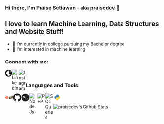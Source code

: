 ### Hi there, I'm Praise Setiawan - aka [praisedev][website] 👋

## I love to learn Machine Learning, Data Structures and Website Stuff!
- 🔭 I’m currently in college pursuing my Bachelor degree
- 🌱 I’m interested in machine learning

### Connect with me:

[<img align="left" alt="website" width="22px" src="https://raw.githubusercontent.com/iconic/open-iconic/master/svg/globe.svg" />][website]
[<img align="left" alt="LinkedIn" width="22px" src="https://cdn.jsdelivr.net/npm/simple-icons@v3/icons/linkedin.svg" />][linkedin]
[<img align="left" alt="Instagram" width="22px" src="https://cdn.jsdelivr.net/npm/simple-icons@v3/icons/instagram.svg" />][instagram]

<br />

### Languages and Tools:

<img align="left" alt="Git" width="26px" src="https://raw.githubusercontent.com/github/explore/80688e429a7d4ef2fca1e82350fe8e3517d3494d/topics/git/git.png" />
<img align="left" alt="GitHub" width="26px" src="https://raw.githubusercontent.com/github/explore/78df643247d429f6cc873026c0622819ad797942/topics/github/github.png" no />
<img align="left" alt="HTML5" width="26px" src="https://raw.githubusercontent.com/github/explore/80688e429a7d4ef2fca1e82350fe8e3517d3494d/topics/terminal/terminal.png" />
<img align="left" alt="Node.Js" width="26px" src="https://d2eip9sf3oo6c2.cloudfront.net/tags/images/000/000/256/full/nodejslogo.png" />
<img align="left" alt="PHP" width="26px" src="https://miro.medium.com/max/4096/1*Y1hq9sHXG26Fyhys81z8rg.png" />
<img align="left" alt="SQL Queries" width="26px" src="https://icons-for-free.com/iconfiles/png/512/logo+my+query+server+sql+icon-1320184811372606623.png" />
<img align="left" alt="Python3" width="26px" src="https://raw.githubusercontent.com/github/explore/80688e429a7d4ef2fca1e82350fe8e3517d3494d/topics/python/python.png" />


<br>
<br>


<img align="left" alt="praisedev's Github Stats" src="https://github-readme-stats.vercel.app/api?username=praisedev&show_icons=true&hide_border=true" />

[website]: https://ise.my.id/
[instagram]: https://www.instagram.com/praise_setiawan/
[linkedin]: https://www.linkedin.com/in/praise-setiawan
